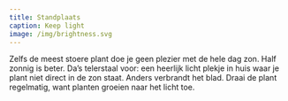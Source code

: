 ```yaml
---
title: Standplaats
caption: Keep light
image: /img/brightness.svg
---
```


Zelfs de meest stoere plant doe je geen plezier met de hele dag zon. Half zonnig is beter. Da’s telerstaal voor: een heerlijk licht plekje in huis waar je plant niet direct in de zon staat. Anders verbrandt het blad. Draai de plant regelmatig, want planten groeien naar het licht toe.